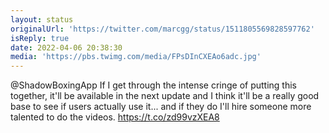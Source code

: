 ```yaml
---
layout: status
originalUrl: 'https://twitter.com/marcgg/status/1511805569828597762'
isReply: true
date: 2022-04-06 20:38:30
media: 'https://pbs.twimg.com/media/FPsDInCXEAo6adc.jpg'
---
```


@ShadowBoxingApp If I get through the intense cringe of putting this together, it'll be available in the next update and I think it'll be a really good base to see if users actually use it... and if they do I'll hire someone more talented to do the videos. https://t.co/zd99vzXEA8
